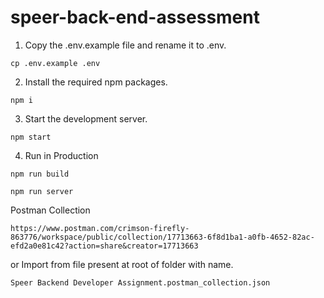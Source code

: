 # speer-back-end-assessment
1. Copy the .env.example file and rename it to .env.
```
cp .env.example .env
```

2. Install the required npm packages.
```
npm i
```

3. Start the development server.
```
npm start
```

4. Run in Production
```
npm run build
```

```
npm run server
```

Postman Collection
```
https://www.postman.com/crimson-firefly-863776/workspace/public/collection/17713663-6f8d1ba1-a0fb-4652-82ac-efd2a0e81c42?action=share&creator=17713663
```
or Import from file present at root of folder with name.
```
Speer Backend Developer Assignment.postman_collection.json
```